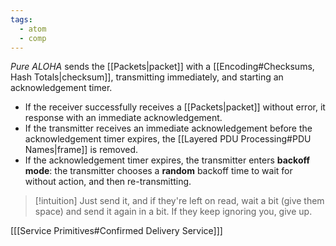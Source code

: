 ```yaml
---
tags:
  - atom
  - comp
---
```

*Pure ALOHA* sends the [[Packets|packet]] with a [[Encoding#Checksums, Hash Totals|checksum]], transmitting immediately, and starting an acknowledgement timer.
- If the receiver successfully receives a [[Packets|packet]] without error, it response with an immediate acknowledgement.
- If the transmitter receives an immediate acknowledgement before the acknowledgement timer expires, the [[Layered PDU Processing#PDU Names|frame]] is removed.
- If the acknowledgement timer expires, the transmitter enters **backoff mode**: the transmitter chooses a **random** backoff time to wait for without action, and then re-transmitting. 

> [!intuition] Just send it, and if they're left on read, wait a bit (give them space) and send it again in a bit. If they keep ignoring you, give up.

\[[[Service Primitives#Confirmed Delivery Service]]\]